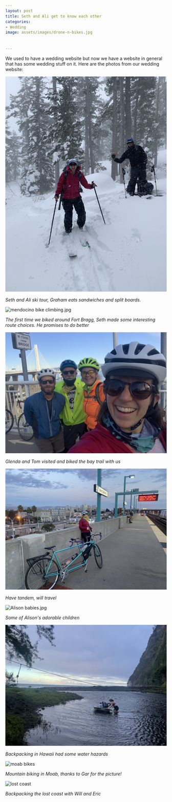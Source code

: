 ```yaml
---
layout: post
title: Seth and Ali get to know each other
categories:
- Wedding
image: assets/images/drone-n-bikes.jpg


---
```


We used to have a wedding website but now we have a website in general that has some wedding stuff on it. Here are the photos from our wedding website:


![Ski Touring with graham](/assets/images/2019-02-09-ski-touring-graham.jpg)

_Seth and Ali ski tour, Graham eats sandwiches and split boards._


![mendocino bike climbing.jpg](/assets/images/2020-10-17-mendocino-bike-climbing.jpg)

_The first time we biked around Fort Bragg, Seth made some interesting route choices. He promises to do better_


![family bay trail.jpg](/assets/images/2020-12-23-family-bay-trail.jpg)

_Glenda and Tom visited and biked the bay trail with us_


![have tandem will travel.jpg](/assets/images/2021-01-21-have-tandem-will-travel.jpg)

_Have tandem, will travel_


![Alison babies.jpg](/assets/images/2021-10-23-alison-babies.jpg)

_Some of Alison's adorable children_


![Hawaii backpacking.jpg](/assets/images/2021-10-8-hawaii-backpacking.jpg)

_Backpacking in Hawaii had some water hazards_


![moab bikes](/assets/images/2020-11-14-moab-bikes.jpg)

_Mountain biking in Moab, thanks to Gar for the picture!_


![lost coast](/assets/images/2019-08-16-lost-coast.jpg)

_Backpacking the lost coast with Will and Eric_
